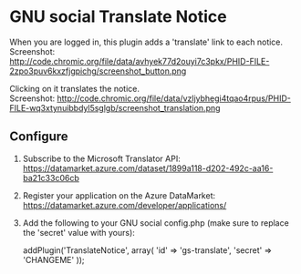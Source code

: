 GNU social Translate Notice
===========================

When you are logged in, this plugin adds a 'translate' link to each notice.  
Screenshot: http://code.chromic.org/file/data/avhyek77d2ouyi7c3pkx/PHID-FILE-2zpo3puv6kxzfjgpichg/screenshot_button.png

Clicking on it translates the notice.  
Screenshot: http://code.chromic.org/file/data/vzljybhegi4tqao4rpus/PHID-FILE-wq3xtynuibbdyl5sglgb/screenshot_translation.png 

Configure
---------

1. Subscribe to the Microsoft Translator API: https://datamarket.azure.com/dataset/1899a118-d202-492c-aa16-ba21c33c06cb
2. Register your application on the Azure DataMarket: https://datamarket.azure.com/developer/applications/
3. Add the following to your GNU social config.php (make sure to replace the 'secret' value with yours):

    addPlugin('TranslateNotice', array(
        'id'     => 'gs-translate',
        'secret' => 'CHANGEME'
    ));
